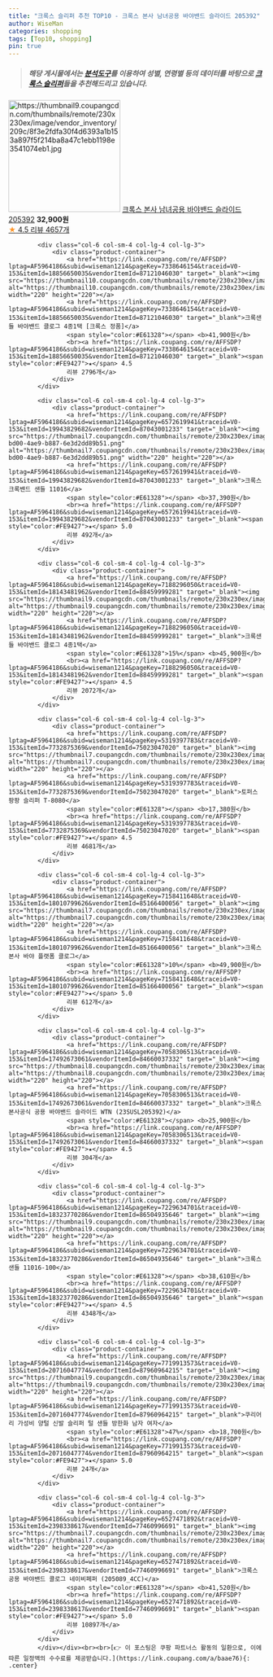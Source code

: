 ```yaml
---
title: "크록스 슬리퍼 추천 TOP10 - 크록스 본사 남녀공용 바야밴드 슬라이드 205392"
author: WiseMan
categories: shopping
tags: [Top10, shopping]
pin: true
---
```


> ##### 해당 게시물에서는 [**분석도구**](https://itemscout.io/)를 이용하여 **성별**, **연령별** 등의 데이터를 바탕으로 [**크록스 슬리퍼**](https://link.coupang.com/a/baae76)들을 추천해드리고 있습니다.
<div class="container"><div class="row">
            <div class="col-6 col-sm-4 col-lg-4 col-lg-3">
                <div class="product-container">
                    <a href="https://link.coupang.com/re/AFFSDP?lptag=AF5964186&subid=wiseman1214&pageKey=1692990829&traceid=V0-153&itemId=627285021&vendorItemId=4715360134" target="_blank"><img src="https://thumbnail9.coupangcdn.com/thumbnails/remote/230x230ex/image/vendor_inventory/209c/8f3e2fdfa30f4d6393a1b153a897f5f214ba8a47c1ebb1198e3541074eb1.jpg" alt="https://thumbnail9.coupangcdn.com/thumbnails/remote/230x230ex/image/vendor_inventory/209c/8f3e2fdfa30f4d6393a1b153a897f5f214ba8a47c1ebb1198e3541074eb1.jpg" width="220" height="220"></a>
                    <a href="https://link.coupang.com/re/AFFSDP?lptag=AF5964186&subid=wiseman1214&pageKey=1692990829&traceid=V0-153&itemId=627285021&vendorItemId=4715360134" target="_blank">크록스 본사 남녀공용 바야밴드 슬라이드 205392</a>
                    <span style="color:#E61328"></span> <b>32,900원</b>
                    <br><a href="https://link.coupang.com/re/AFFSDP?lptag=AF5964186&subid=wiseman1214&pageKey=1692990829&traceid=V0-153&itemId=627285021&vendorItemId=4715360134" target="_blank"><span style="color:#FE9427">★</span> 4.5
                    리뷰 4657개</a>
                </div>
            </div>
            
            <div class="col-6 col-sm-4 col-lg-4 col-lg-3">
                <div class="product-container">
                    <a href="https://link.coupang.com/re/AFFSDP?lptag=AF5964186&subid=wiseman1214&pageKey=7338646154&traceid=V0-153&itemId=18856650035&vendorItemId=87121046030" target="_blank"><img src="https://thumbnail10.coupangcdn.com/thumbnails/remote/230x230ex/image/vendor_inventory/d578/9e8fa59ce312243099e07fcf452862d2af56faf877793d1946a5de4c157e.jpg" alt="https://thumbnail10.coupangcdn.com/thumbnails/remote/230x230ex/image/vendor_inventory/d578/9e8fa59ce312243099e07fcf452862d2af56faf877793d1946a5de4c157e.jpg" width="220" height="220"></a>
                    <a href="https://link.coupang.com/re/AFFSDP?lptag=AF5964186&subid=wiseman1214&pageKey=7338646154&traceid=V0-153&itemId=18856650035&vendorItemId=87121046030" target="_blank">크록샌들 바야밴드 클로그 4종1택 [크록스 정품]</a>
                    <span style="color:#E61328"></span> <b>41,900원</b>
                    <br><a href="https://link.coupang.com/re/AFFSDP?lptag=AF5964186&subid=wiseman1214&pageKey=7338646154&traceid=V0-153&itemId=18856650035&vendorItemId=87121046030" target="_blank"><span style="color:#FE9427">★</span> 4.5
                    리뷰 2796개</a>
                </div>
            </div>
            
            <div class="col-6 col-sm-4 col-lg-4 col-lg-3">
                <div class="product-container">
                    <a href="https://link.coupang.com/re/AFFSDP?lptag=AF5964186&subid=wiseman1214&pageKey=6572619941&traceid=V0-153&itemId=19943829682&vendorItemId=87043001233" target="_blank"><img src="https://thumbnail7.coupangcdn.com/thumbnails/remote/230x230ex/image/retail/images/2023/08/31/17/9/d31a8fe9-bd00-4ae9-b887-6e3d2dd89b51.png" alt="https://thumbnail7.coupangcdn.com/thumbnails/remote/230x230ex/image/retail/images/2023/08/31/17/9/d31a8fe9-bd00-4ae9-b887-6e3d2dd89b51.png" width="220" height="220"></a>
                    <a href="https://link.coupang.com/re/AFFSDP?lptag=AF5964186&subid=wiseman1214&pageKey=6572619941&traceid=V0-153&itemId=19943829682&vendorItemId=87043001233" target="_blank">크록스 크록밴드 샌들 11016</a>
                    <span style="color:#E61328"></span> <b>37,390원</b>
                    <br><a href="https://link.coupang.com/re/AFFSDP?lptag=AF5964186&subid=wiseman1214&pageKey=6572619941&traceid=V0-153&itemId=19943829682&vendorItemId=87043001233" target="_blank"><span style="color:#FE9427">★</span> 5.0
                    리뷰 492개</a>
                </div>
            </div>
            
            <div class="col-6 col-sm-4 col-lg-4 col-lg-3">
                <div class="product-container">
                    <a href="https://link.coupang.com/re/AFFSDP?lptag=AF5964186&subid=wiseman1214&pageKey=7188296050&traceid=V0-153&itemId=18143481962&vendorItemId=88459999281" target="_blank"><img src="https://thumbnail9.coupangcdn.com/thumbnails/remote/230x230ex/image/vendor_inventory/8388/f31f0bf669f8ae7843c25c23b7ca1c3aeb5b1371918708fdfc91916b4a3b.jpg" alt="https://thumbnail9.coupangcdn.com/thumbnails/remote/230x230ex/image/vendor_inventory/8388/f31f0bf669f8ae7843c25c23b7ca1c3aeb5b1371918708fdfc91916b4a3b.jpg" width="220" height="220"></a>
                    <a href="https://link.coupang.com/re/AFFSDP?lptag=AF5964186&subid=wiseman1214&pageKey=7188296050&traceid=V0-153&itemId=18143481962&vendorItemId=88459999281" target="_blank">크록샌들 바야밴드 클로그 4종1택</a>
                    <span style="color:#E61328">15%</span> <b>45,900원</b>
                    <br><a href="https://link.coupang.com/re/AFFSDP?lptag=AF5964186&subid=wiseman1214&pageKey=7188296050&traceid=V0-153&itemId=18143481962&vendorItemId=88459999281" target="_blank"><span style="color:#FE9427">★</span> 4.5
                    리뷰 2072개</a>
                </div>
            </div>
            
            <div class="col-6 col-sm-4 col-lg-4 col-lg-3">
                <div class="product-container">
                    <a href="https://link.coupang.com/re/AFFSDP?lptag=AF5964186&subid=wiseman1214&pageKey=5319397783&traceid=V0-153&itemId=7732875369&vendorItemId=75023047020" target="_blank"><img src="https://thumbnail7.coupangcdn.com/thumbnails/remote/230x230ex/image/vendor_inventory/1ba0/35cd605ceeec1f95a4d4dc3b96bd8b93f2411dd3e9991196580ce954bf69.jpg" alt="https://thumbnail7.coupangcdn.com/thumbnails/remote/230x230ex/image/vendor_inventory/1ba0/35cd605ceeec1f95a4d4dc3b96bd8b93f2411dd3e9991196580ce954bf69.jpg" width="220" height="220"></a>
                    <a href="https://link.coupang.com/re/AFFSDP?lptag=AF5964186&subid=wiseman1214&pageKey=5319397783&traceid=V0-153&itemId=7732875369&vendorItemId=75023047020" target="_blank">토퍼스 팡팡 슬리퍼 T-8080</a>
                    <span style="color:#E61328"></span> <b>17,380원</b>
                    <br><a href="https://link.coupang.com/re/AFFSDP?lptag=AF5964186&subid=wiseman1214&pageKey=5319397783&traceid=V0-153&itemId=7732875369&vendorItemId=75023047020" target="_blank"><span style="color:#FE9427">★</span> 4.5
                    리뷰 4681개</a>
                </div>
            </div>
            
            <div class="col-6 col-sm-4 col-lg-4 col-lg-3">
                <div class="product-container">
                    <a href="https://link.coupang.com/re/AFFSDP?lptag=AF5964186&subid=wiseman1214&pageKey=7158411648&traceid=V0-153&itemId=18010799626&vendorItemId=85166400056" target="_blank"><img src="https://thumbnail7.coupangcdn.com/thumbnails/remote/230x230ex/image/vendor_inventory/7c31/cfb7d25daaa2e88240f0ac625900e1562a3833517691075f547d12db808a.jpg" alt="https://thumbnail7.coupangcdn.com/thumbnails/remote/230x230ex/image/vendor_inventory/7c31/cfb7d25daaa2e88240f0ac625900e1562a3833517691075f547d12db808a.jpg" width="220" height="220"></a>
                    <a href="https://link.coupang.com/re/AFFSDP?lptag=AF5964186&subid=wiseman1214&pageKey=7158411648&traceid=V0-153&itemId=18010799626&vendorItemId=85166400056" target="_blank">크록스 본사 바야 플랫폼 클로그</a>
                    <span style="color:#E61328">10%</span> <b>49,900원</b>
                    <br><a href="https://link.coupang.com/re/AFFSDP?lptag=AF5964186&subid=wiseman1214&pageKey=7158411648&traceid=V0-153&itemId=18010799626&vendorItemId=85166400056" target="_blank"><span style="color:#FE9427">★</span> 5.0
                    리뷰 612개</a>
                </div>
            </div>
            
            <div class="col-6 col-sm-4 col-lg-4 col-lg-3">
                <div class="product-container">
                    <a href="https://link.coupang.com/re/AFFSDP?lptag=AF5964186&subid=wiseman1214&pageKey=7058306513&traceid=V0-153&itemId=17492673061&vendorItemId=84660037332" target="_blank"><img src="https://thumbnail8.coupangcdn.com/thumbnails/remote/230x230ex/image/vendor_inventory/d92f/14739558b22cbed1d6ac4e0ac6b07f94e9e2d67ecd8f73d2374536452d23.jpg" alt="https://thumbnail8.coupangcdn.com/thumbnails/remote/230x230ex/image/vendor_inventory/d92f/14739558b22cbed1d6ac4e0ac6b07f94e9e2d67ecd8f73d2374536452d23.jpg" width="220" height="220"></a>
                    <a href="https://link.coupang.com/re/AFFSDP?lptag=AF5964186&subid=wiseman1214&pageKey=7058306513&traceid=V0-153&itemId=17492673061&vendorItemId=84660037332" target="_blank">크록스 본사공식 공용 바야밴드 슬라이드 WTN (23SUSL205392)</a>
                    <span style="color:#E61328"></span> <b>25,900원</b>
                    <br><a href="https://link.coupang.com/re/AFFSDP?lptag=AF5964186&subid=wiseman1214&pageKey=7058306513&traceid=V0-153&itemId=17492673061&vendorItemId=84660037332" target="_blank"><span style="color:#FE9427">★</span> 4.5
                    리뷰 304개</a>
                </div>
            </div>
            
            <div class="col-6 col-sm-4 col-lg-4 col-lg-3">
                <div class="product-container">
                    <a href="https://link.coupang.com/re/AFFSDP?lptag=AF5964186&subid=wiseman1214&pageKey=7229634701&traceid=V0-153&itemId=18323770286&vendorItemId=86504935646" target="_blank"><img src="https://thumbnail9.coupangcdn.com/thumbnails/remote/230x230ex/image/vendor_inventory/b25c/aab231cd3dc2b7fb3095b90500983ae90b5b2764dda0c913a7a8db02b39a.jpg" alt="https://thumbnail9.coupangcdn.com/thumbnails/remote/230x230ex/image/vendor_inventory/b25c/aab231cd3dc2b7fb3095b90500983ae90b5b2764dda0c913a7a8db02b39a.jpg" width="220" height="220"></a>
                    <a href="https://link.coupang.com/re/AFFSDP?lptag=AF5964186&subid=wiseman1214&pageKey=7229634701&traceid=V0-153&itemId=18323770286&vendorItemId=86504935646" target="_blank">크록스 샌들 11016-100</a>
                    <span style="color:#E61328"></span> <b>38,610원</b>
                    <br><a href="https://link.coupang.com/re/AFFSDP?lptag=AF5964186&subid=wiseman1214&pageKey=7229634701&traceid=V0-153&itemId=18323770286&vendorItemId=86504935646" target="_blank"><span style="color:#FE9427">★</span> 4.5
                    리뷰 4348개</a>
                </div>
            </div>
            
            <div class="col-6 col-sm-4 col-lg-4 col-lg-3">
                <div class="product-container">
                    <a href="https://link.coupang.com/re/AFFSDP?lptag=AF5964186&subid=wiseman1214&pageKey=7719913573&traceid=V0-153&itemId=20716047774&vendorItemId=87960964215" target="_blank"><img src="https://thumbnail9.coupangcdn.com/thumbnails/remote/230x230ex/image/vendor_inventory/6359/a0477690e7bb333d6345ea0523c737046f1dc2318f82a83e540d615003bf.jpg" alt="https://thumbnail9.coupangcdn.com/thumbnails/remote/230x230ex/image/vendor_inventory/6359/a0477690e7bb333d6345ea0523c737046f1dc2318f82a83e540d615003bf.jpg" width="220" height="220"></a>
                    <a href="https://link.coupang.com/re/AFFSDP?lptag=AF5964186&subid=wiseman1214&pageKey=7719913573&traceid=V0-153&itemId=20716047774&vendorItemId=87960964215" target="_blank">쿠리어리 가성비 양털 신발 슬리퍼 털 샌들 방한화 남자 여자</a>
                    <span style="color:#E61328">47%</span> <b>18,700원</b>
                    <br><a href="https://link.coupang.com/re/AFFSDP?lptag=AF5964186&subid=wiseman1214&pageKey=7719913573&traceid=V0-153&itemId=20716047774&vendorItemId=87960964215" target="_blank"><span style="color:#FE9427">★</span> 5.0
                    리뷰 24개</a>
                </div>
            </div>
            
            <div class="col-6 col-sm-4 col-lg-4 col-lg-3">
                <div class="product-container">
                    <a href="https://link.coupang.com/re/AFFSDP?lptag=AF5964186&subid=wiseman1214&pageKey=6527471892&traceid=V0-153&itemId=2398338617&vendorItemId=77460996691" target="_blank"><img src="https://thumbnail7.coupangcdn.com/thumbnails/remote/230x230ex/image/vendor_inventory/b689/20676bdb5e6d39b2229a25b166b12cceed39148675a2936e26ae39c89710.jpg" alt="https://thumbnail7.coupangcdn.com/thumbnails/remote/230x230ex/image/vendor_inventory/b689/20676bdb5e6d39b2229a25b166b12cceed39148675a2936e26ae39c89710.jpg" width="220" height="220"></a>
                    <a href="https://link.coupang.com/re/AFFSDP?lptag=AF5964186&subid=wiseman1214&pageKey=6527471892&traceid=V0-153&itemId=2398338617&vendorItemId=77460996691" target="_blank">크록스 공용 바야밴드 콜로그 네이비페퍼 (205089_4CC)</a>
                    <span style="color:#E61328"></span> <b>41,520원</b>
                    <br><a href="https://link.coupang.com/re/AFFSDP?lptag=AF5964186&subid=wiseman1214&pageKey=6527471892&traceid=V0-153&itemId=2398338617&vendorItemId=77460996691" target="_blank"><span style="color:#FE9427">★</span> 5.0
                    리뷰 10897개</a>
                </div>
            </div>
            </div></div><br><br>[👉 이 포스팅은 쿠팡 파트너스 활동의 일환으로, 이에 따른 일정액의 수수료를 제공받습니다.](https://link.coupang.com/a/baae76){: .center}